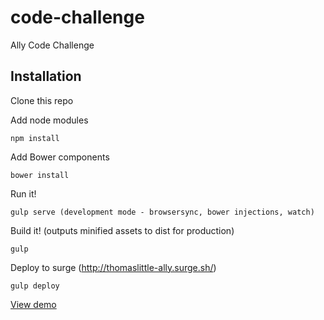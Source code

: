 # code-challenge
Ally Code Challenge

Installation
-----------
Clone this repo

Add node modules
```
npm install
```

Add Bower components
```
bower install
```

Run it!
```
gulp serve (development mode - browsersync, bower injections, watch)
```

Build it! (outputs minified assets to dist for production)
```
gulp
```

Deploy to surge (http://thomaslittle-ally.surge.sh/)
```
gulp deploy
```

[View demo](http://thomaslittle-ally.surge.sh/)
